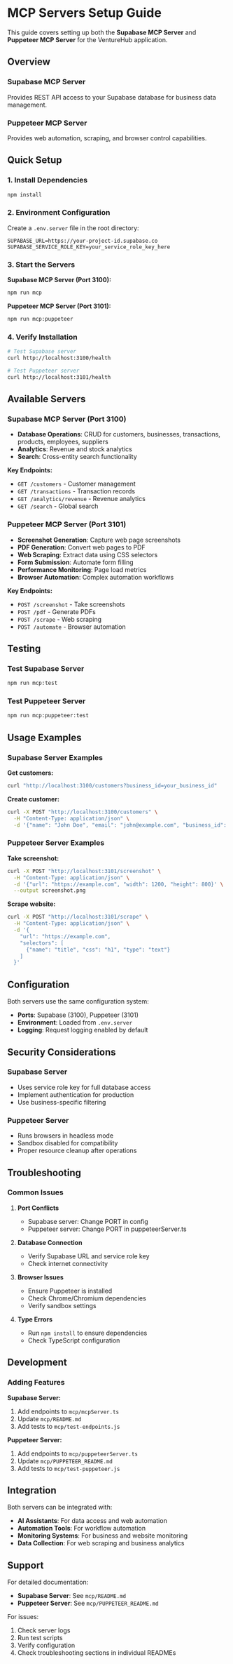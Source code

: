 # MCP Servers Setup Guide

This guide covers setting up both the **Supabase MCP Server** and **Puppeteer MCP Server** for the VentureHub application.

## Overview

### Supabase MCP Server
Provides REST API access to your Supabase database for business data management.

### Puppeteer MCP Server  
Provides web automation, scraping, and browser control capabilities.

## Quick Setup

### 1. Install Dependencies
```bash
npm install
```

### 2. Environment Configuration
Create a `.env.server` file in the root directory:
```env
SUPABASE_URL=https://your-project-id.supabase.co
SUPABASE_SERVICE_ROLE_KEY=your_service_role_key_here
```

### 3. Start the Servers

**Supabase MCP Server (Port 3100):**
```bash
npm run mcp
```

**Puppeteer MCP Server (Port 3101):**
```bash
npm run mcp:puppeteer
```

### 4. Verify Installation
```bash
# Test Supabase server
curl http://localhost:3100/health

# Test Puppeteer server  
curl http://localhost:3101/health
```

## Available Servers

### Supabase MCP Server (Port 3100)
- **Database Operations**: CRUD for customers, businesses, transactions, products, employees, suppliers
- **Analytics**: Revenue and stock analytics
- **Search**: Cross-entity search functionality

**Key Endpoints:**
- `GET /customers` - Customer management
- `GET /transactions` - Transaction records  
- `GET /analytics/revenue` - Revenue analytics
- `GET /search` - Global search

### Puppeteer MCP Server (Port 3101)
- **Screenshot Generation**: Capture web page screenshots
- **PDF Generation**: Convert web pages to PDF
- **Web Scraping**: Extract data using CSS selectors
- **Form Submission**: Automate form filling
- **Performance Monitoring**: Page load metrics
- **Browser Automation**: Complex automation workflows

**Key Endpoints:**
- `POST /screenshot` - Take screenshots
- `POST /pdf` - Generate PDFs
- `POST /scrape` - Web scraping
- `POST /automate` - Browser automation

## Testing

### Test Supabase Server
```bash
npm run mcp:test
```

### Test Puppeteer Server
```bash
npm run mcp:puppeteer:test
```

## Usage Examples

### Supabase Server Examples

**Get customers:**
```bash
curl "http://localhost:3100/customers?business_id=your_business_id"
```

**Create customer:**
```bash
curl -X POST "http://localhost:3100/customers" \
  -H "Content-Type: application/json" \
  -d '{"name": "John Doe", "email": "john@example.com", "business_id": "your_business_id"}'
```

### Puppeteer Server Examples

**Take screenshot:**
```bash
curl -X POST "http://localhost:3101/screenshot" \
  -H "Content-Type: application/json" \
  -d '{"url": "https://example.com", "width": 1200, "height": 800}' \
  --output screenshot.png
```

**Scrape website:**
```bash
curl -X POST "http://localhost:3101/scrape" \
  -H "Content-Type: application/json" \
  -d '{
    "url": "https://example.com",
    "selectors": [
      {"name": "title", "css": "h1", "type": "text"}
    ]
  }'
```

## Configuration

Both servers use the same configuration system:
- **Ports**: Supabase (3100), Puppeteer (3101)
- **Environment**: Loaded from `.env.server`
- **Logging**: Request logging enabled by default

## Security Considerations

### Supabase Server
- Uses service role key for full database access
- Implement authentication for production
- Use business-specific filtering

### Puppeteer Server  
- Runs browsers in headless mode
- Sandbox disabled for compatibility
- Proper resource cleanup after operations

## Troubleshooting

### Common Issues

1. **Port Conflicts**
   - Supabase server: Change PORT in config
   - Puppeteer server: Change PORT in puppeteerServer.ts

2. **Database Connection**
   - Verify Supabase URL and service role key
   - Check internet connectivity

3. **Browser Issues**
   - Ensure Puppeteer is installed
   - Check Chrome/Chromium dependencies
   - Verify sandbox settings

4. **Type Errors**
   - Run `npm install` to ensure dependencies
   - Check TypeScript configuration

## Development

### Adding Features

**Supabase Server:**
1. Add endpoints to `mcp/mcpServer.ts`
2. Update `mcp/README.md`
3. Add tests to `mcp/test-endpoints.js`

**Puppeteer Server:**
1. Add endpoints to `mcp/puppeteerServer.ts`
2. Update `mcp/PUPPETEER_README.md`
3. Add tests to `mcp/test-puppeteer.js`

## Integration

Both servers can be integrated with:
- **AI Assistants**: For data access and web automation
- **Automation Tools**: For workflow automation
- **Monitoring Systems**: For business and website monitoring
- **Data Collection**: For web scraping and business analytics

## Support

For detailed documentation:
- **Supabase Server**: See `mcp/README.md`
- **Puppeteer Server**: See `mcp/PUPPETEER_README.md`

For issues:
1. Check server logs
2. Run test scripts
3. Verify configuration
4. Check troubleshooting sections in individual READMEs 